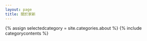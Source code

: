 ```yaml
---
layout: page
title: 關於家新
---
```

{% assign selectedcategory = site.categories.about %} {% include categorycontents %}


